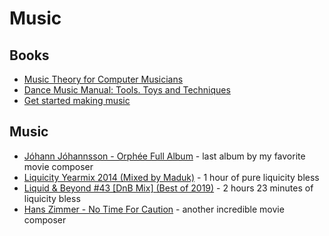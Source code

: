 # Music

## Books

- [Music Theory for Computer Musicians](https://books.google.de/books/about/Music_Theory_for_Computer_Musicians.html)
- [Dance Music Manual: Tools. Toys and Techniques](https://books.google.de/books/about/Dance_Music_Manual_Tools_Toys_and_Techni.html)
- [Get started making music](https://learningmusic.ableton.com/index.html)

## Music

- [Jóhann Jóhannsson - Orphée Full Album](https://www.youtube.com/watch?v=AlftMNmDH00&list=PLgBvud2-uXRNyiYMgq8YO2hmlBmiE5w7J) - last album by my favorite movie composer
- [Liquicity Yearmix 2014 (Mixed by Maduk)](https://www.youtube.com/watch?v=MKHmwmEGFqI) - 1 hour of pure liquicity bless
- [Liquid & Beyond #43 \[DnB Mix\] (Best of 2019)](https://www.youtube.com/watch?v=hffu2JNcYV0) - 2 hours 23 minutes of liquicity bless
- [Hans Zimmer - No Time For Caution](https://www.youtube.com/watch?v=m3zvVGJrTP8) - another incredible movie composer

